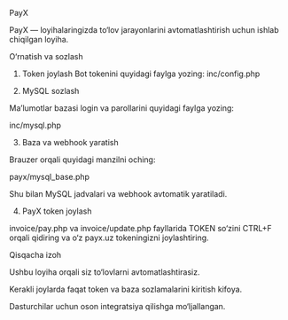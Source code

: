 PayX

PayX — loyihalaringizda to‘lov jarayonlarini avtomatlashtirish uchun ishlab chiqilgan loyiha.

O‘rnatish va sozlash

1. Token joylash
Bot tokenini quyidagi faylga yozing:
inc/config.php


2. MySQL sozlash

Ma’lumotlar bazasi login va parollarini quyidagi faylga yozing:

inc/mysql.php


3. Baza va webhook yaratish

Brauzer orqali quyidagi manzilni oching:

payx/mysql_base.php

Shu bilan MySQL jadvalari va webhook avtomatik yaratiladi.


4. PayX token joylash

invoice/pay.php va invoice/update.php fayllarida TOKEN so‘zini CTRL+F orqali qidiring va o‘z payx.uz tokeningizni joylashtiring.



Qisqacha izoh

Ushbu loyiha orqali siz to‘lovlarni avtomatlashtirasiz.

Kerakli joylarda faqat token va baza sozlamalarini kiritish kifoya.

Dasturchilar uchun oson integratsiya qilishga mo‘ljallangan.
